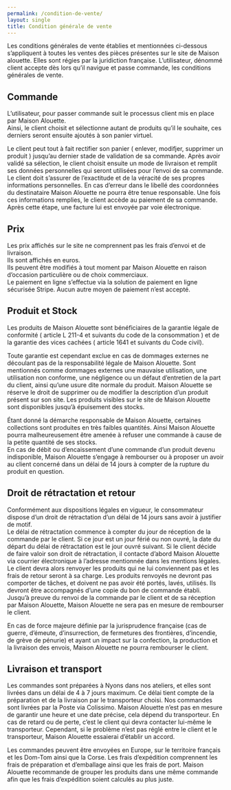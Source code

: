 ```yaml
---
permalink: /condition-de-vente/
layout: single
title: Condition générale de vente
---
```


Les conditions générales de vente établies et mentionnées ci-dessous s’appliquent à toutes les ventes des pièces présentes sur le site de Maison alouette. Elles sont régies par la juridiction française. 
L’utilisateur, dénommé client accepte dès lors qu’il navigue et passe commande, les conditions générales de vente. 

## Commande 

L’utilisateur, pour passer commande suit le processus client mis en place par Maison Alouette.  
Ainsi, le client choisit et sélectionne autant de produits qu’il le souhaite, ces derniers seront ensuite ajoutés à son panier virtuel.  

Le client peut tout à fait rectifier son panier ( enlever, modifjer, supprimer un produit ) jusqu’au dernier stade de validation de sa commande. 
Après avoir validé sa sélection, le client choisit ensuite un mode de livraison et remplit ses données personnelles qui seront utilisées pour l’envoi de sa commande. Le client doit s’assurer de l’exactitude et de la véracité de ses propres informations personnelles. En cas d’erreur dans le libellé des coordonnées du destinataire Maison Alouette ne pourra être tenue responsable. 
Une fois ces informations remplies, le client accède au paiement de sa commande.  
Après cette étape, une facture lui est envoyée par voie électronique. 

## Prix 

Les prix affichés sur le site ne comprennent pas les frais d’envoi et de livraison.   
Ils sont affichés en euros.   
Ils peuvent être modifiés à tout moment par Maison Alouette en raison d’occasion particulière ou de choix commerciaux.   
Le paiement en ligne s’effectue via la solution de paiement en ligne sécurisée Stripe. Aucun autre moyen de paiement n’est accepté. 

## Produit et Stock 

Les produits de Maison Alouette sont bénéficiaires de la garantie légale de conformité ( article L 211-4 et suivants du code de la consommation ) et de la garantie des vices cachées ( article 1641 et suivants du Code civil).

Toute garantie est cependant exclue en cas de dommages externes ne découlant pas de la responsabilité légale de Maison Alouette. Sont mentionnés comme dommages externes une mauvaise utilisation, une utilisation non conforme, une négligence ou un défaut d’entretien de la part du client, ainsi qu’une usure dite normale du produit. 
Maison Alouette se réserve le droit de supprimer ou de modifier la description d’un produit présent sur son site. 
Les produits visibles sur le site de Maison Alouette sont disponibles jusqu’à épuisement des stocks. 

Étant donné la démarche responsable de Maison Alouette, certaines collections sont produites en très faibles quantités. Ainsi Maison Alouette pourra malheureusement être amenée à refuser une commande à cause de la petite quantité de ses stocks.  
En cas de débit ou d’encaissement d’une commande d’un produit devenu indisponible, Maison Alouette s’engage à rembourser ou à proposer un avoir au client concerné dans un délai de 14 jours à compter de la rupture du produit en question. 


## Droit de rétractation et retour 

Conformément aux dispositions légales en vigueur, le consommateur dispose d’un droit de rétractation d’un délai de 14 jours sans avoir à justifier de motif.   
Le délai de rétractation commence à compter du jour de réception de la commande par le client. Si ce jour est un jour férié ou non ouvré, la date du départ du délai de rétractation est le jour ouvré suivant. 
Si le client décide de faire valoir son droit de rétractation, il contacte d’abord Maison Alouette via courrier électronique à l’adresse mentionnée dans les mentions légales. 
Le client devra alors renvoyer les produits qui ne lui conviennent pas et les frais de retour seront à sa charge. Les produits renvoyés ne devront pas comporter de tâches, et doivent ne pas avoir été portés, lavés, utilisés. Ils devront être accompagnés d’une copie du bon de commande établi. 
Jusqu’à preuve du renvoi de la commande par le client et de sa réception par Maison Alouette, Maison Alouette ne sera pas en mesure de rembourser le client. 

En cas de force majeure définie par la jurisprudence française (cas de guerre, d’émeute, d’insurrection, de fermetures des frontières, d’incendie, de grève de pénurie) et ayant un impact sur la confection, la production et la livraison des envois, Maison Alouette ne pourra rembourser le client. 

## Livraison et transport 

Les commandes sont préparées à Nyons dans nos ateliers, et elles sont livrées dans un délai de 4 à 7 jours maximum. 
Ce délai tient compte de la préparation et de la livraison par le transporteur choisi. Nos commandes sont livrées par la Poste via Colissimo. 
Maison Alouette n’est pas en mesure de garantir une heure et une date précise, cela dépend du transporteur. En cas de retard ou de perte, c’est le client qui devra contacter lui-même le transporteur. Cependant, si le problème n’est pas réglé entre le client et le transporteur, Maison Alouette essaierai d’établir un accord. 

Les commandes peuvent être envoyées en Europe, sur le territoire français et les Dom-Tom ainsi que la Corse. 
Les frais d’expédition comprennent les frais de préparation et d’emballage ainsi que les frais de port. Maison Alouette recommande de grouper les produits dans une même commande afin que les frais d’expédition soient calculés au plus juste. 
